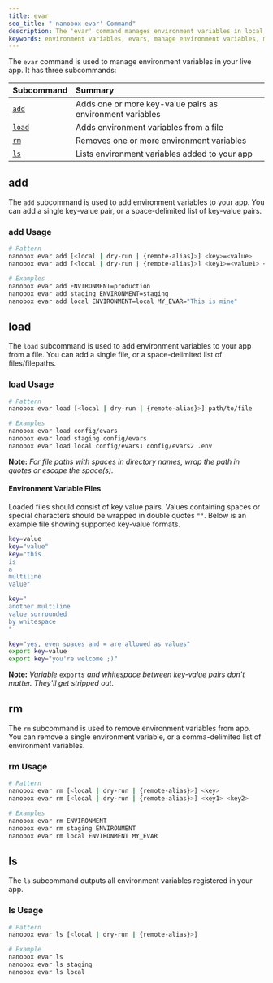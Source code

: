 ```yaml
---
title: evar
seo_title: "'nanobox evar' Command"
description: The 'evar' command manages environment variables in local and production apps.
keywords: environment variables, evars, manage environment variables, manage evars
---
```


The `evar` command is used to manage environment variables in your live app. It has three subcommands:

| Subcommand      | Summary                                                   |
|:----------------|:----------------------------------------------------------|
| [`add`](#add)   | Adds one or more key-value pairs as environment variables |
| [`load`](#load) | Adds environment variables from a file                    |
| [`rm`](#rm)     | Removes one or more environment variables                 |
| [`ls`](#ls)     | Lists environment variables added to your app             |

## add
The `add` subcommand is used to add environment variables to your app. You can add a single key-value pair, or a space-delimited list of key-value pairs.

### add Usage
```bash
# Pattern
nanobox evar add [<local | dry-run | {remote-alias}>] <key>=<value>
nanobox evar add [<local | dry-run | {remote-alias}>] <key1>=<value1> <key2>=<value2>

# Examples
nanobox evar add ENVIRONMENT=production
nanobox evar add staging ENVIRONMENT=staging
nanobox evar add local ENVIRONMENT=local MY_EVAR="This is mine"
```

## load
The `load` subcommand is used to add environment variables to your app from a file. You can add a single file, or a space-delimited list of files/filepaths.

### load Usage
```bash
# Pattern
nanobox evar load [<local | dry-run | {remote-alias}>] path/to/file

# Examples
nanobox evar load config/evars
nanobox evar load staging config/evars
nanobox evar load local config/evars1 config/evars2 .env
```

**Note:** _For file paths with spaces in directory names, wrap the path in quotes or escape the space(s)._

#### Environment Variable Files
Loaded files should consist of key value pairs. Values containing spaces or special characters should be wrapped in double quotes `""`. Below is an example file showing supported key-value formats.

```bash
key=value
key="value"
key="this
is
a
multiline
value"

key="
another multiline
value surrounded
by whitespace
"

key="yes, even spaces and = are allowed as values"
export key=value
export key="you're welcome ;)"
```

**Note:** _Variable_ `export`_s and whitespace between key-value pairs don't matter. They'll get stripped out._

## rm
The `rm` subcommand is used to remove environment variables from app. You can remove a single environment variable, or a comma-delimited list of environment variables.

### rm Usage
```bash
# Pattern
nanobox evar rm [<local | dry-run | {remote-alias}>] <key>
nanobox evar rm [<local | dry-run | {remote-alias}>] <key1> <key2>

# Examples
nanobox evar rm ENVIRONMENT
nanobox evar rm staging ENVIRONMENT
nanobox evar rm local ENVIRONMENT MY_EVAR
```

## ls
The `ls` subcommand outputs all environment variables registered in your app.

### ls Usage
```bash
# Pattern
nanobox evar ls [<local | dry-run | {remote-alias}>]

# Example
nanobox evar ls
nanobox evar ls staging
nanobox evar ls local
```
